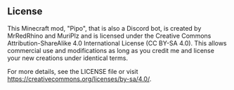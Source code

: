 ## License

This Minecraft mod, "Pipo", that is also a Discord bot, is created by MrRedRhino and MuriPlz and is licensed under the Creative Commons Attribution-ShareAlike 4.0 International License (CC BY-SA 4.0). This allows commercial use and modifications as long as you credit me and license your new creations under identical terms.

For more details, see the LICENSE file or visit https://creativecommons.org/licenses/by-sa/4.0/.
